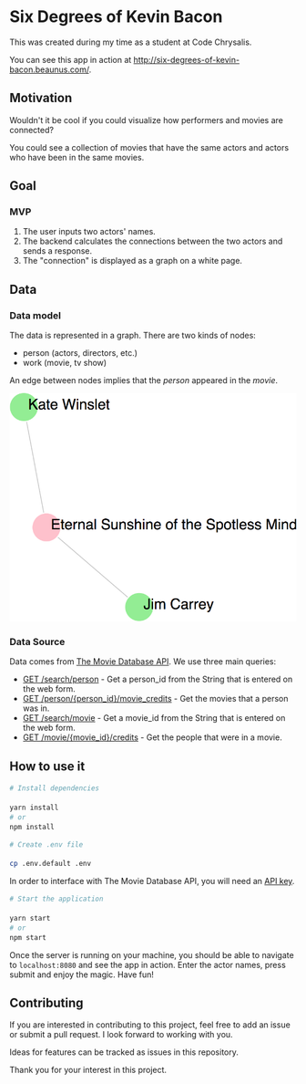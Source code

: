 # Six Degrees of Kevin Bacon

This was created during my time as a student at Code Chrysalis.

You can see this app in action at http://six-degrees-of-kevin-bacon.beaunus.com/.

## Motivation

Wouldn't it be cool if you could visualize how performers and movies are connected?

You could see a collection of movies that have the same actors and actors who have been in the same movies.

## Goal

### MVP

1.  The user inputs two actors' names.
1.  The backend calculates the connections between the two actors and sends a response.
1.  The "connection" is displayed as a graph on a white page.

## Data

### Data model

The data is represented in a graph. There are two kinds of nodes:

- person (actors, directors, etc.)
- work (movie, tv show)

An edge between nodes implies that the _person_ appeared in the _movie_.

![screenshot of simple graph](./docs/img/screenshot-simple-example.png "screenshot of simple graph")

### Data Source

Data comes from [The Movie Database API](https://developers.themoviedb.org/3). We use three main queries:

- [GET /search/person](https://developers.themoviedb.org/3/search/search-people) - Get a person_id from the String that is entered on the web form.
- [GET /person/{person_id}/movie_credits](https://developers.themoviedb.org/3/people/get-person-movie-credits) - Get the movies that a person was in.
- [GET /search/movie](https://developers.themoviedb.org/3/search/search-movies) - Get a movie_id from the String that is entered on the web form.
- [GET /movie/{movie_id}/credits](https://developers.themoviedb.org/3/movies/get-movie-credits) - Get the people that were in a movie.

## How to use it

```sh
# Install dependencies

yarn install
# or
npm install
```

```sh
# Create .env file

cp .env.default .env
```

In order to interface with The Movie Database API, you will need an [API key](https://developers.themoviedb.org/3/getting-started/introduction).

```sh
# Start the application

yarn start
# or
npm start
```

Once the server is running on your machine, you should be able to navigate to `localhost:8080` and see the app in action. Enter the actor names, press submit and enjoy the magic. Have fun!

## Contributing

If you are interested in contributing to this project, feel free to add an issue or submit a pull request. I look forward to working with you.

Ideas for features can be tracked as issues in this repository.

Thank you for your interest in this project.
